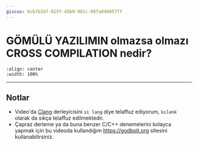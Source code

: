 ```yaml
---
giscus: 6cb7b1bf-825f-45b9-901c-09fa848857ff
---
```


# GÖMÜLÜ YAZILIMIN olmazsa olmazı CROSS COMPILATION nedir?

```{youtube} dKrrejX6Y0U
:align: center
:width: 100%
```

---

## Notlar

- Video'da [Clang](https://clang.llvm.org/) derleyicisini `si lang` diye telaffuz
  ediyorum, `kılenk` olarak da sıkça telaffuz edilmektedir.
- Çapraz derleme ya da buna benzer C/C++ denemelerini kolayca yapmak için bu
  videoda kullandığım <https://godbolt.org> sitesini kullanabilirsiniz.
